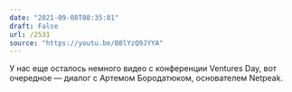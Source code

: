 ```yaml
---
date: "2021-09-08T08:35:01"
draft: False
url: /2531
source: "https://youtu.be/B8lYzQ9JYYA"
---
```


У нас еще осталось немного видео с конференции Ventures Day, вот очередное — диалог с Артемом Бородатюком, основателем Netpeak.
